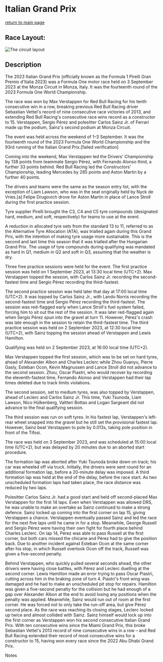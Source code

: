 # Italian Grand Prix

[return to main page](./index.md)

## Race Layout: 

 ![The circuit layout](https://upload.wikimedia.org/wikipedia/commons/thumb/f/f8/Monza_track_map.svg/220px-Monza_track_map.svg.png)

## Description

 

The 2023 Italian Grand Prix (officially known as the Formula 1 Pirelli Gran Premio d'Italia 2023) was a Formula One motor race held on 3 September 2023 at the Monza Circuit in Monza, Italy. It was the fourteenth round of the 2023 Formula One World Championship. 

The race was won by Max Verstappen for Red Bull Racing for his tenth consecutive win in a row, breaking previous Red Bull Racing driver Sebastian Vettel's record of nine consecutive race victories of 2013, and extending Red Bull Racing's consecutive race wins record as a constructor to 15. Verstappen, Sergio Pérez and polesitter Carlos Sainz Jr. of Ferrari made up the podium, Sainz's second podium at Monza Circuit. 

The event was held across the weekend of 1–3 September. It was the fourteenth round of the 2023 Formula One World Championship and the 93rd running of the Italian Grand Prix.[failed verification] 

Coming into the weekend, Max Verstappen led the Drivers' Championship by 138 points from teammate Sergio Pérez, with Fernando Alonso third, a further 33 points behind. Red Bull Racing led the Constructors' Championship, leading Mercedes by 285 points and Aston Martin by a further 40 points. 

The drivers and teams were the same as the season entry list, with the exception of Liam Lawson, who was in the seat originally held by Nyck de Vries.[a] Felipe Drugovich drove for Aston Martin in place of Lance Stroll during the first practice session. 

Tyre supplier Pirelli brought the C3, C4 and C5 tyre compounds (designated hard, medium, and soft, respectively) for teams to use at the event. 

A reduction in allocated tyre sets from the standard 13 to 11, referred to as the Alternative Tyre Allocation (ATA), was trialled again during this Grand Prix, with the intention of making tyre usage more sustainable. This is the second and last time this season that it was trialled after the Hungarian Grand Prix. The usage of tyre compounds during qualifying was mandated as hard in Q1, medium in Q2 and soft in Q3, assuming that the weather is dry. 

Three free practice sessions were held for the event. The first practice session was held on 1 September 2023, at 13:30 local time (UTC+2). Max Verstappen topped the session, with Carlos Sainz Jr. recording the second-fastest time and Sergio Pérez recording the third-fastest. 

The second practice session was held later that day at 17:00 local time (UTC+2). It was topped by Carlos Sainz Jr., with Lando Norris recording the second-fastest time and Sergio Pérez recording the third-fastest. The session was red-flagged early when Lance Stroll's fuel system failed, forcing him to sit out the rest of the session. It was later red-flagged again when Sergio Pérez spun into the gravel at turn 11. However, Pérez's crash was late enough in the session to retain the third-fastest time. The third practice session was held on 2 September 2023, at 12:30 local time (UTC+2), with Sainz topping the session ahead of Verstappen and Lewis Hamilton. 

Qualifying was held on 2 September 2023, at 16:00 local time (UTC+2). 

Max Verstappen topped the first session, which was to be set on hard tyres, ahead of Alexander Albon and Charles Leclerc while Zhou Guanyu, Pierre Gasly, Esteban Ocon, Kevin Magnussen and Lance Stroll did not advance to the second session. Zhou, Oscar Piastri, who would recover by recording the eleventh-fastest time, Fernando Alonso and Verstappen had their lap times deleted due to track limits violations. 

The second session, set to medium tyres, was also topped by Verstappen, ahead of Leclerc and Carlos Sainz Jr. This time, Yuki Tsunoda, Liam Lawson, Nico Hülkenberg, Valtteri Bottas and Logan Sargeant did not advance to the final qualifying session. 

The third session was run on soft tyres.  In his fastest lap, Verstappen's left-rear wheel snapped into the gravel but he still set the provisional fastest lap. However, Sainz beat Verstappen to pole by 0.013s, taking pole position in front of the Tifosi. 

The race was held on 3 September 2023, and was scheduled at 15:00 local time (UTC+2), but was delayed by 20 minutes due to an aborted start procedure. 

The formation lap was aborted after Yuki Tsunoda broke down on track; his car was wheeled off via truck. Initially, the drivers were sent round for an additional formation lap, before a 20-minute delay was imposed. A third formation lap was held at the end of the delay, before the race start. As two unscheduled formation laps had taken place, the race distance was reduced by two laps. 

Polesitter Carlos Sainz Jr. had a good start and held off second-placed Max Verstappen for the first 14 laps. Even when Verstappen was allowed DRS, he was unable to make an overtake as Sainz continued to make a strong defence. Sainz locked up coming into the first corner on lap 15, giving Verstappen a chance. Verstappen eventually passed Sainz and led the race for the next five laps until he came in for a stop. Meanwhile, George Russell and Sergio Pérez were having their own fight for fourth place behind Charles Leclerc. On lap 14, Pérez was able to pass Russell at the first corner, but both cars missed the chicane and Pérez had to give the position back. Due to another incident against Esteban Ocon at the same corner after his stop, in which Russell overtook Ocon off the track, Russell was given a five-second penalty. 

Behind Verstappen, who quickly pulled several seconds ahead, the other drivers were having close battles, with Pérez and Leclerc duelling at the second corner. Lewis Hamilton made an error trying to pass Oscar Piastri, cutting across him in the braking zone of turn 4. Piastri's front wing was damaged and he had to make an unscheduled pit stop for repairs. Hamilton was given a five-second penalty for the collision but he had enough of a gap over Alexander Albon at the end to avoid losing any positions when the penalty was applied.  Meanwhile, Sainz would run out of room at the first corner. He was forced not to only take the run-off area, but give Pérez second place. As the race was reaching its closing stages, Leclerc locked up twice and almost collided with Sainz. Sainz himself would lock up into the first corner as Verstappen won his second consecutive Italian Grand Prix. With ten consecutive wins since the Miami Grand Prix, this broke Sebastian Vettel's 2013 record of nine consecutive wins in a row – and Red Bull Racing extended their record of most consecutive wins for a constructor to 15, having won every race since the 2022 Abu Dhabi Grand Prix. 

Notes 

 


